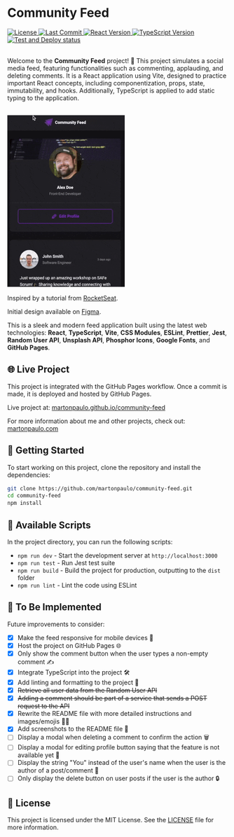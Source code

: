 # Community Feed

<div>
  <a href="https://github.com/martonpaulo/community-feed/blob/main/LICENSE">
    <img
      src="https://img.shields.io/github/license/martonpaulo/community-feed"
      alt="License"
    />
  </a>
  
  <a href="https://github.com/martonpaulo/community-feed/commits/main/">
    <img
      src="https://img.shields.io/github/last-commit/martonpaulo/community-feed"
      alt="Last Commit"
    />
  </a>
  
  <a href="https://github.com/martonpaulo/community-feed/blob/main/package.json">
    <img
      src="https://img.shields.io/github/package-json/dependency-version/martonpaulo/community-feed/react"
      alt="React Version"
    />
  </a>
  
  <a href="https://github.com/search?q=repo%3Amartonpaulo%2Fcommunity-feed++language%3ATypeScript">
    <img
      src="https://img.shields.io/github/package-json/dependency-version/martonpaulo/community-feed/dev/typescript"
      alt="TypeScript Version"
    />
  </a>
</div>

<div>
  <a href="https://github.com/martonpaulo/community-feed/actions/workflows/deploy.yml">
    <img
      src="https://github.com/martonpaulo/community-feed/actions/workflows/deploy.yml/badge.svg"
      alt="Test and Deploy status"
    />
  </a>
</div>

<br />

Welcome to the **Community Feed** project! 🚀 This project simulates a social media feed, featuring functionalities such as commenting, applauding, and deleting comments. It is a React application using Vite, designed to practice important React concepts, including componentization, props, state, immutability, and hooks. Additionally, TypeScript is applied to add static typing to the application.

<br />

<img alt="Recording of live application" src="public/recording.gif" />

<br />

Inspired by a tutorial from [RocketSeat](https://www.rocketseat.com.br/).

Initial design available on [Figma](https://www.figma.com/design/6MfaDPdEh4Ke2COT7xNBcB/Community-Feed).

This is a sleek and modern feed application built using the latest web technologies: **React**, **TypeScript**, **Vite**, **CSS Modules**, **ESLint**, **Prettier**, **Jest**, **Random User API**, **Unsplash API**, **Phosphor Icons**, **Google Fonts**, and **GitHub Pages**.

## 🌐 Live Project

This project is integrated with the GitHub Pages workflow. Once a commit is made, it is deployed and hosted by GitHub Pages.

Live project at: [martonpaulo.github.io/community-feed](https://martonpaulo.github.io/community-feed)

For more information about me and other projects, check out: [martonpaulo.com](https://martonpaulo.com)

## 🚀 Getting Started

To start working on this project, clone the repository and install the dependencies:

```bash
git clone https://github.com/martonpaulo/community-feed.git
cd community-feed
npm install
```

## 📜 Available Scripts

In the project directory, you can run the following scripts:

- `npm run dev` - Start the development server at `http://localhost:3000`
- `npm run test` - Run Jest test suite
- `npm run build` - Build the project for production, outputting to the `dist` folder
- `npm run lint` - Lint the code using ESLint

## 🔧 To Be Implemented

Future improvements to consider:

- [x] Make the feed responsive for mobile devices 📱
- [x] Host the project on GitHub Pages 🌐
- [x] Only show the comment button when the user types a non-empty comment ✍️
- [x] Integrate TypeScript into the project 🛠️
- [x] Add linting and formatting to the project 🧹
- [x] ~~Retrieve all user data from the Random User API~~
- [x] ~~Adding a comment should be part of a service that sends a POST request to the API~~
- [x] Rewrite the README file with more detailed instructions and images/emojis 📄✨
- [x] Add screenshots to the README file 📸
- [ ] Display a modal when deleting a comment to confirm the action 🗑️
- [ ] Display a modal for editing profile button saying that the feature is not available yet 🚫
- [ ] Display the string "You" instead of the user's name when the user is the author of a post/comment 📝
- [ ] Only display the delete button on user posts if the user is the author 🔒

## 📄 License

This project is licensed under the MIT License. See the [LICENSE](LICENSE) file for more information.
